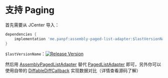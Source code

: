 # 支持 Paging

首先需要从 JCenter 导入：

```groovy
dependencies {
    implementation 'me.panpf:assembly-paged-list-adapter:$lastVersionName'
}
```

`$lastVersionName`：[![Release Version][release_icon]][release_link]


然后用 [AssemblyPagedListAdapter] 替代 [PagedListAdapter] 即可，另外你可以使用自带的 [DiffableDiffCallback] 实现数据对比（详情查看源码了解）

[release_icon]: https://api.bintray.com/packages/panpf/maven/assembly-paged-list-adapter/images/download.svg
[release_link]: https://bintray.com/panpf/maven/assembly-paged-list-adapter/_latestVersion#files

[AssemblyPagedListAdapter]: ../../assembly-paged-list-adapter/src/main/java/me/panpf/adapter/paged/AssemblyPagedListAdapter.java
[DiffableDiffCallback]: ../../assembly-paged-list-adapter/src/main/java/me/panpf/adapter/paged/DiffableDiffCallback.java
[PagedListAdapter]: https://developer.android.com/reference/android/arch/paging/PagedListAdapter
